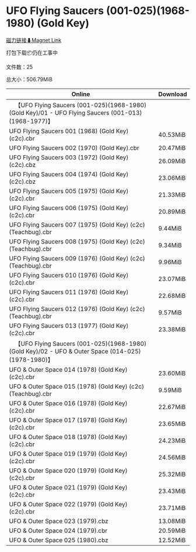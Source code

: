 # UFO Flying Saucers (001-025)(1968-1980) (Gold Key)

[磁力链接⬇Magnet Link](magnet:?xt=urn:btih:498c80151c945209a187e6c7a9a4e18d0e0be303&dn=UFO%20Flying%20Saucers%20%28001-025%29%281968-1980%29%20%28Gold%20Key%29)

打包下载📦仍在工事中

文件数：25

总大小：506.79MiB

Online | Download
--- | ---
&emsp;【UFO Flying Saucers (001-025)(1968-1980) (Gold Key)/01 - UFO Flying Saucers (001-013)(1968-1977)】 | 
UFO Flying Saucers 001 (1968) (Gold Key) (c2c).cbr | 40.53MiB
UFO Flying Saucers 002 (1970) (Gold Key).cbr | 20.47MiB
UFO Flying Saucers 003 (1972) (Gold Key) (c2c).cbz | 26.09MiB
UFO Flying Saucers 004 (1974) (Gold Key) (c2c).cbz | 23.06MiB
UFO Flying Saucers 005 (1975) (Gold Key) (c2c).cbr | 21.33MiB
UFO Flying Saucers 006 (1975) (Gold Key) (c2c).cbr | 20.89MiB
UFO Flying Saucers 007 (1975) (Gold Key) (c2c) (Teachbug).cbr | 9.44MiB
UFO Flying Saucers 008 (1975) (Gold Key) (c2c) (Teachbug).cbr | 9.34MiB
UFO Flying Saucers 009 (1976) (Gold Key) (c2c) (Teachbug).cbr | 9.96MiB
UFO Flying Saucers 010 (1976) (Gold Key) (c2c).cbr | 23.07MiB
UFO Flying Saucers 011 (1976) (Gold Key) (c2c).cbr | 22.68MiB
UFO Flying Saucers 012 (1976) (Gold Key) (c2c) (Teachbug).cbr | 9.57MiB
UFO Flying Saucers 013 (1977) (Gold Key) (c2c).cbr | 23.38MiB
&emsp;【UFO Flying Saucers (001-025)(1968-1980) (Gold Key)/02 - UFO & Outer Space (014-025)(1978-1980)】 | 
UFO & Outer Space 014 (1978) (Gold Key) (c2c).cbr | 23.60MiB
UFO & Outer Space 015 (1978) (Gold Key) (c2c) (Teachbug).cbr | 9.59MiB
UFO & Outer Space 016 (1978) (Gold Key) (c2c).cbr | 22.67MiB
UFO & Outer Space 017 (1978) (Gold Key) (c2c).cbr | 23.65MiB
UFO & Outer Space 018 (1978) (Gold Key) (c2c).cbr | 24.23MiB
UFO & Outer Space 019 (1979) (Gold Key) (c2c).cbr | 24.56MiB
UFO & Outer Space 020 (1979) (Gold Key) (c2c).cbr | 25.32MiB
UFO & Outer Space 021 (1979) (Gold Key) (c2c).cbr | 23.43MiB
UFO & Outer Space 022 (1979) (Gold Key) (c2c).cbr | 23.71MiB
UFO & Outer Space 023 (1979).cbz | 13.08MiB
UFO & Outer Space 024 (1979).cbr | 20.59MiB
UFO & Outer Space 025 (1980).cbz | 12.52MiB